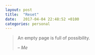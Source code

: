 ```yaml
---
layout: post
title:  "Reset"
date:   2017-04-04 22:48:52 +0100
categories: personal
---
```

> An empty page is full of possibility.
>
> – <cite>Me</cite>
